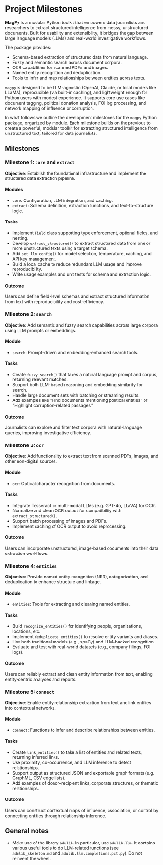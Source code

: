 # Project Milestones

**MagPy** is a modular Python toolkit that empowers data journalists and researchers to extract structured intelligence from messy, unstructured documents. Built for usability and extensibility, it bridges the gap between large language models (LLMs) and real-world investigative workflows.

The package provides:

- Schema-based extraction of structured data from natural language.
- Fuzzy and semantic search across document corpora.
- OCR capabilities for scanned PDFs and images.
- Named entity recognition and deduplication.
- Tools to infer and map relationships between entities across texts.

`magpy` is designed to be LLM-agnostic (OpenAI, Claude, or local models like LLaMA), reproducible (via built-in caching), and lightweight enough for Python users with modest experience. It supports core use cases like document tagging, political donation analysis, FOI log processing, and network mapping of influence or corruption.

In what follows we outline the development milestones for the `magpy` Python package, organized by module. Each milestone builds on the previous to create a powerful, modular toolkit for extracting structured intelligence from unstructured text, tailored for data journalists.

## Milestones

### Milestone 1: `core` and `extract`

**Objective**: Establish the foundational infrastructure and implement the structured data extraction pipeline.

#### Modules
- `core`: Configuration, LLM integration, and caching.
- `extract`: Schema definition, extraction functions, and text-to-structure logic.

#### Tasks
- Implement `Field` class supporting type enforcement, optional fields, and nesting.
- Develop `extract_structured()` to extract structured data from one or more unstructured texts using a target schema.
- Add `set_llm_config()` for model selection, temperature, caching, and API key management.
- Build a local cache to reduce redundant LLM usage and improve reproducibility.
- Write usage examples and unit tests for schema and extraction logic.

#### Outcome
Users can define field-level schemas and extract structured information from text with reproducibility and cost-efficiency.


### Milestone 2: `search`

**Objective**: Add semantic and fuzzy search capabilities across large corpora using LLM prompts or embeddings.

#### Module
- `search`: Prompt-driven and embedding-enhanced search tools.

#### Tasks
- Create `fuzzy_search()` that takes a natural language prompt and corpus, returning relevant matches.
- Support both LLM-based reasoning and embedding similarity for search.
- Handle large document sets with batching or streaming results.
- Add examples like “Find documents mentioning political entities” or “Highlight corruption-related passages.”

#### Outcome
Journalists can explore and filter text corpora with natural-language queries, improving investigative efficiency.



### Milestone 3: `ocr`

**Objective**: Add functionality to extract text from scanned PDFs, images, and other non-digital sources.

#### Module
- `ocr`: Optical character recognition from documents.

#### Tasks
- Integrate Tesseract or multi-modal LLMs (e.g. GPT-4o, LLaVA) for OCR.
- Normalize and clean OCR output for compatibility with `extract_structured()`.
- Support batch processing of images and PDFs.
- Implement caching of OCR output to avoid reprocessing.

#### Outcome
Users can incorporate unstructured, image-based documents into their data extraction workflows.



### Milestone 4: `entities`

**Objective**: Provide named entity recognition (NER), categorization, and deduplication to enhance structure and linkage.

#### Module
- `entities`: Tools for extracting and cleaning named entities.

#### Tasks
- Build `recognize_entities()` for identifying people, organizations, locations, etc.
- Implement `deduplicate_entities()` to resolve entity variants and aliases.
- Use both traditional models (e.g., spaCy) and LLM-backed recognition.
- Evaluate and test with real-world datasets (e.g., company filings, FOI logs).

#### Outcome
Users can reliably extract and clean entity information from text, enabling entity-centric analyses and reports.



### Milestone 5: `connect`

**Objective**: Enable entity relationship extraction from text and link entities into contextual networks.

#### Module
- `connect`: Functions to infer and describe relationships between entities.

#### Tasks
- Create `link_entities()` to take a list of entities and related texts, returning inferred links.
- Use proximity, co-occurrence, and LLM inference to detect relationships.
- Support output as structured JSON and exportable graph formats (e.g. GraphML, CSV edge lists).
- Add examples of donor–recipient links, corporate structures, or thematic relationships.

#### Outcome
Users can construct contextual maps of influence, association, or control by connecting entities through relationship inference.


## General notes

- Make use of the library `adulib`. In particular, use `adulib.llm`. It contains various useful tools to do LLM-related functions (see `adulib_skeleton.md` and `adulib.llm.completions.pct.py`). Do not reinvent the wheel.

